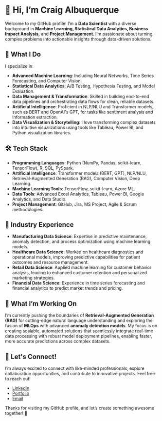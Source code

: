# 👋 Hi, I’m Craig Albuquerque

Welcome to my GitHub profile! I’m a **Data Scientist** with a diverse background in **Machine Learning, Statistical Data Analytics, Business Impact Analysis,** and **Project Management**. I’m passionate about turning complex problems into actionable insights through data-driven solutions.

## 🔧 What I Do
I specialize in:
- **Advanced Machine Learning**: Including Neural Networks, Time Series Forecasting, and Computer Vision.
- **Statistical Data Analytics**: A/B Testing, Hypothesis Testing, and Model Evaluation.
- **Data Management & Transformation**: Skilled in building end-to-end data pipelines and orchestrating data flows for clean, reliable datasets.
- **Artificial Intelligence**: Proficient in NLP/NLU and Transformer models, such as BERT and OpenAI's GPT, for tasks like sentiment analysis and information extraction.
- **Data Visualization & Storytelling**: I love transforming complex datasets into intuitive visualizations using tools like Tableau, Power BI, and Python visualization libraries.

## 🛠️ Tech Stack
- **Programming Languages**: Python (NumPy, Pandas, scikit-learn, TensorFlow), R, SQL, PySpark.
- **Artificial Intelligence**: Transformer models (BERT, GPT), NLP/NLU, Retrieval-Augmented Generation (RAG), Computer Vision, Deep Learning.
- **Machine Learning Tools**: TensorFlow, scikit-learn, Azure ML.
- **Data Tools**: Advanced Excel Analytics, Tableau, Power BI, Google Analytics, and Data Studio.
- **Project Management**: GitHub, Jira, MS Project, Agile & Scrum methodologies.

## 💼 Industry Experience

- **Manufacturing Data Science**: Expertise in predictive maintenance, anomaly detection, and process optimization using machine learning models.
- **Healthcare Data Science**: Worked on healthcare diagnostics and operational models, improving predictive capabilities for patient outcomes and resource management.
- **Retail Data Science**: Applied machine learning for customer behavior analysis, leading to enhanced customer retention and personalized marketing strategies.
- **Financial Data Science**: Experience in time series forecasting and financial analytics to predict market trends and pricing.


## 🌱 What I’m Working On
I’m currently pushing the boundaries of **Retrieval-Augmented Generation (RAG)** for cutting-edge natural language understanding and exploring the fusion of **MLOps** with advanced **anomaly detection models**. My focus is on creating scalable, automated solutions that seamlessly integrate real-time data processing with robust model deployment pipelines, enabling faster, more accurate predictions across complex datasets.


## 💬 Let's Connect!
I’m always excited to connect with like-minded professionals, explore collaboration opportunities, and contribute to innovative projects. Feel free to reach out!

- [LinkedIn](https://www.linkedin.com/in/craigalbuquerque/)
- [Portfolio](https://bit.ly/craigalbuquerque)
- [Email](mailto:craigalbuque@gmail.com)

Thanks for visiting my GitHub profile, and let’s create something awesome together! 🚀
